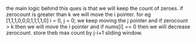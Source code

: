 the main logic behind this ques is that we will keep the count of zeroes.
if zerocount is greater than k we will move the i pointer.
for eg [1,1,1,0,0,0,1,1,1,1,0]
i = 0, j = 0;
we keep moving the j pointer and if zerocount > k then we will move the i pointer and if
nums[i] == 0 then we will decrease zerocount.
store theb max count by j-i+1 sliding window.
​